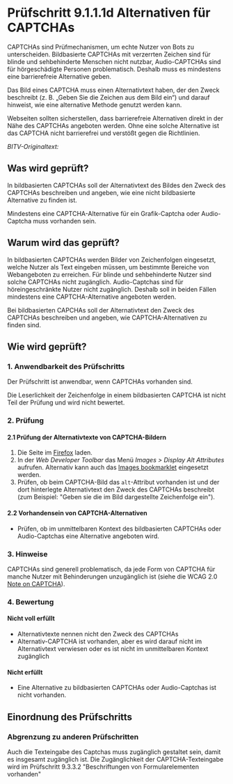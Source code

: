 # Prüfschritt 9.1.1.1d Alternativen für CAPTCHAs

CAPTCHAs sind Prüfmechanismen, um echte Nutzer von Bots zu unterscheiden. Bildbasierte CAPTCHAs mit verzerrten Zeichen sind für blinde und sehbehinderte Menschen nicht nutzbar, Audio-CAPTCHAs sind für hörgeschädigte Personen problematisch. Deshalb muss es mindestens eine barrierefreie Alternative geben.

Das Bild eines CAPTCHA muss einen Alternativtext haben, der den Zweck beschreibt (z. B. „Geben Sie die Zeichen aus dem Bild ein“) und darauf hinweist, wie eine alternative Methode genutzt werden kann.

Webseiten sollten sicherstellen, dass barrierefreie Alternativen direkt in der Nähe des CAPTCHAs angeboten werden. Ohne eine solche Alternative ist das CAPTCHA nicht barrierefrei und verstößt gegen die Richtlinien.

_BITV-Originaltext:_

## Was wird geprüft?

In bildbasierten CAPTCHAs soll der Alternativtext des Bildes den Zweck des CAPTCHAs beschreiben und angeben, wie eine nicht bildbasierte Alternative zu finden ist.

Mindestens eine CAPTCHA-Alternative für ein Grafik-Captcha oder Audio-Captcha muss vorhanden sein.

## Warum wird das geprüft?

In bildbasierten CAPTCHAs werden Bilder von Zeichenfolgen eingesetzt, welche Nutzer als Text eingeben müssen, um bestimmte Bereiche von Webangeboten zu erreichen. Für blinde und sehbehinderte Nutzer sind solche CAPTCHAs nicht zugänglich. Audio-Captchas sind für höreingeschränkte Nutzer nicht zugänglich. Deshalb soll in beiden Fällen mindestens eine CAPTCHA-Alternative angeboten werden.

Bei bildbasierten CAPCHAs soll der Alternativtext den Zweck des CAPTCHAs beschreiben und angeben, wie CAPTCHA-Alternativen zu finden sind.

## Wie wird geprüft?

### 1\. Anwendbarkeit des Prüfschritts

Der Prüfschritt ist anwendbar, wenn CAPTCHAs vorhanden sind.

Die Leserlichkeit der Zeichenfolge in einem bildbasierten CAPTCHA ist nicht Teil der Prüfung und wird nicht bewertet.

### 2\. Prüfung

#### 2.1 Prüfung der Alternativtexte von CAPTCHA-Bildern

1.  Die Seite im [Firefox](https://www.bitvtest.de/bitv_test/das_testverfahren_im_detail/werkzeugliste.html#firefox) laden.
2.  In der _Web Developer Toolbar_ das Menü _Images > Display Alt Attributes_ aufrufen. Alternativ kann auch das [Images bookmarklet](https://www.bitvtest.de/bitv_test/das_testverfahren_im_detail/werkzeugliste.html#imagesbm) eingesetzt werden.
3.  Prüfen, ob beim CAPTCHA-Bild das `alt`\-Attribut vorhanden ist und der dort hinterlegte Alternativtext den Zweck des CAPTCHAs beschreibt (zum Beispiel: "Geben sie die im Bild dargestellte Zeichenfolge ein").

#### 2.2 Vorhandensein von CAPTCHA-Alternativen

-   Prüfen, ob im unmittelbaren Kontext des bildbasierten CAPTCHAs oder Audio-Captchas eine Alternative angeboten wird.

### 3\. Hinweise

CAPTCHAs sind generell problematisch, da jede Form von CAPTCHA für manche Nutzer mit Behinderungen unzugänglich ist (siehe die WCAG 2.0 [Note on CAPTCHA](http://www.w3.org/TR/UNDERSTANDING-WCAG20/text-equiv-all.html#text-equiv-all-3-head)).

### 4\. Bewertung

#### Nicht voll erfüllt

-   Alternativtexte nennen nicht den Zweck des CAPTCHAs
-   Alternativ-CAPTCHA ist vorhanden, aber es wird darauf nicht im Alternativtext verwiesen oder es ist nicht im unmittelbaren Kontext zugänglich

#### Nicht erfüllt

-   Eine Alternative zu bildbasierten CAPTCHAs oder Audio-Captchas ist nicht vorhanden.

## Einordnung des Prüfschritts

### Abgrenzung zu anderen Prüfschritten

Auch die Texteingabe des Captchas muss zugänglich gestaltet sein, damit es insgesamt zugänglich ist. Die Zugänglichkeit der CAPTCHA-Texteingabe wird im Prüfschritt 9.3.3.2 "Beschriftungen von Formularelementen vorhanden"
